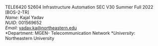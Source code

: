 TELE6420 52604 Infrastructure Automation SEC V30 Summer Full 2022 [BOS-2-TR]   
*Name*:  Kajal Yadav <br />
*NUID*:  001569652 <br />
*Email*:  yadav.ka@northeastern.edu  <br />
*Department: MGEN-  Telecommunication Network  **University*:  Northeastern University <br />